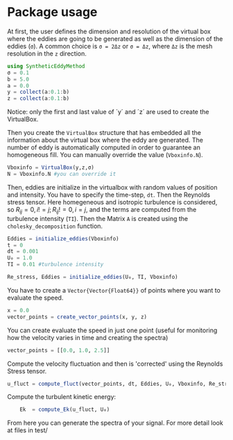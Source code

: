 # Package usage
At first, the user defines the dimension and resolution of the virtual box where the eddies are going to be generated as well as the dimension of the eddies (`σ`). A common choice is `σ = 2Δz` or `σ = Δz`, where `Δz` is the mesh resolution in the `z` direction.

```julia
using SyntheticEddyMethod
σ = 0.1
b = 5.0
a = 0.0
y = collect(a:0.1:b)
z = collect(a:0.1:b)
```
Notice: only the first and last value of ´y´ and ´z´ are used to create the VirtualBox.

Then you create the `VirtualBox` structure that has embedded all the information about the virtual box where the eddy are generated.
The number of eddy is automatically computed in order to guarantee an homogeneous fill. You can manually override the value (`Vboxinfo.N`).

```julia
Vboxinfo = VirtualBox(y,z,σ)
N = Vboxinfo.N #you can override it 
```
Then, eddies are initialize in the virtualbox with random values of position and intensity. You have to specify the time-step, `dt`. Then the Reynolds stress tensor. Here homegeneous and isotropic turbulence is considered, so $R_{ij} = 0, i!=j; R_{ij} != 0, i=j$, and the terms are computed from the turbulence intensity (`TI`). Then the Matrix `A` is created using the `cholesky_decomposition` function.


```julia
Eddies = initialize_eddies(Vboxinfo)
t = 0
dt = 0.001
U₀ = 1.0
TI = 0.01 #turbulence intensity

Re_stress, Eddies = initialize_eddies(U₀, TI, Vboxinfo)

```

You have to create a `Vector{Vector{Float64}}` of points where you want to evaluate the speed.
```julia
x = 0.0
vector_points = create_vector_points(x, y, z)

```
You can create evaluate the speed in just one point (useful for monitoring how the velocity varies in time and creating the spectra)
```julia
vector_points = [[0.0, 1.0, 2.5]]
```

Compute the velocity fluctuation and then is 'corrected' using the Reynolds Stress tensor.


```julia
u_fluct = compute_fluct(vector_points, dt, Eddies, U₀, Vboxinfo, Re_stress)
```

Compute the turbulent kinetic energy:
```julia
    Ek  = compute_Ek(u_fluct, U₀)
```


From here you can generate the spectra of your signal. For more detail look at files in test/





